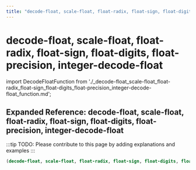```yaml
---
title: "decode-float, scale-float, float-radix, float-sign, float-digits, float-precision, integer-decode-float"
---
```


# decode-float, scale-float, float-radix, float-sign, float-digits, float-precision, integer-decode-float

import DecodeFloatFunction from './_decode-float_scale-float_float-radix_float-sign_float-digits_float-precision_integer-decode-float_function.md';

<DecodeFloatFunction />

## Expanded Reference: decode-float, scale-float, float-radix, float-sign, float-digits, float-precision, integer-decode-float

:::tip
TODO: Please contribute to this page by adding explanations and examples
:::

```lisp
(decode-float, scale-float, float-radix, float-sign, float-digits, float-precision, integer-decode-float )
```
